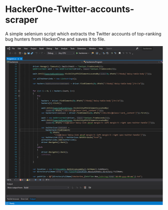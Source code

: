 # HackerOne-Twitter-accounts-scraper
A simple selenium script which extracts the Twitter accounts of top-ranking bug hunters from HackerOne and saves it to file. 

![](cjviDkRFiN.gif)
